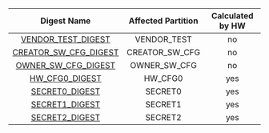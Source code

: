 <!--
DO NOT EDIT THIS FILE DIRECTLY.
It has been generated with ./util/design/gen-otp-mmap.py
-->

|                      Digest Name                      |   Affected Partition  |  Calculated by HW  |
|:-----------------------------------------------------:|:---------------------:|:------------------:|
|    [VENDOR_TEST_DIGEST](#Reg_vendor_test_digest_0)    |      VENDOR_TEST      |         no         |
| [CREATOR_SW_CFG_DIGEST](#Reg_creator_sw_cfg_digest_0) |    CREATOR_SW_CFG     |         no         |
|   [OWNER_SW_CFG_DIGEST](#Reg_owner_sw_cfg_digest_0)   |     OWNER_SW_CFG      |         no         |
|        [HW_CFG0_DIGEST](#Reg_hw_cfg0_digest_0)        |        HW_CFG0        |        yes         |
|        [SECRET0_DIGEST](#Reg_secret0_digest_0)        |        SECRET0        |        yes         |
|        [SECRET1_DIGEST](#Reg_secret1_digest_0)        |        SECRET1        |        yes         |
|        [SECRET2_DIGEST](#Reg_secret2_digest_0)        |        SECRET2        |        yes         |
